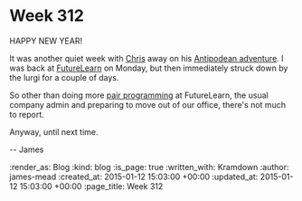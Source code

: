 Week 312
========

HAPPY NEW YEAR!

It was another quiet week with [Chris][] away on his [Antipodean adventure][]. I was back at [FutureLearn][] on Monday, but then immediately struck down by the lurgi for a couple of days.

So other than doing more [pair programming][] at FutureLearn, the usual company admin and preparing to move out of our office, there's not much to report.

Anyway, until next time.

-- James

[Chris]: /chris-roos
[Antipodean adventure]: https://instagram.com/p/xgElieRAjT/
[FutureLearn]: https://www.futurelearn.com/
[pair programming]: http://www.extremeprogramming.org/rules/pair.html

:render_as: Blog
:kind: blog
:is_page: true
:written_with: Kramdown
:author: james-mead
:created_at: 2015-01-12 15:03:00 +00:00
:updated_at: 2015-01-12 15:03:00 +00:00
:page_title: Week 312
